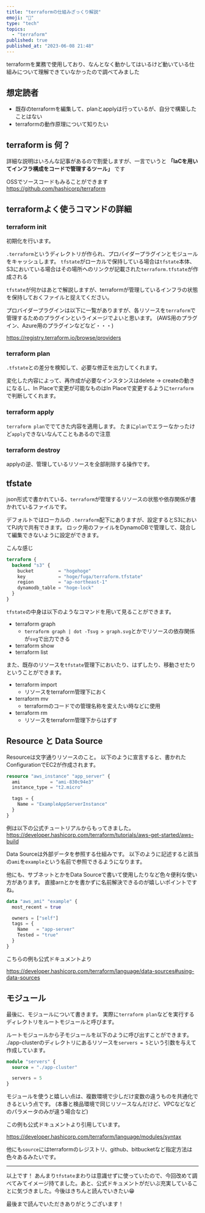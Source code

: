 ```yaml
---
title: "terraformの仕組みざっくり解説"
emoji: "🔰"
type: "tech"
topics:
  - "terraform"
published: true
published_at: "2023-06-08 21:48"
---
```


terraformを業務で使用しており、なんとなく動かしてはいるけど動いている仕組みについて理解できていなかったので調べてみました

## 想定読者

- 既存のterraformを編集して、planとapplyは行っているが、自分で構築したことはない
- terraformの動作原理について知りたい

## terraform is 何？

詳細な説明はいろんな記事があるので割愛しますが、一言でいうと
**「IaCを用いてインフラ構成をコードで管理するツール」**
です

OSSでソースコードもみることができます
https://github.com/hashicorp/terraform 

## terraformよく使うコマンドの詳細

### terraform init

初期化を行います。

`.terraform`というディレクトリが作られ、プロバイダープラグインとモジュールをキャッシュします。
`tfstate`がローカルで保持している場合は`tfstate`本体、S3においている場合はその場所へのリンクが記載された`terraform.tfstate`が作成される

`tfstate`が何かはあとで解説しますが、terraformが管理しているインフラの状態を保持しておくファイルと捉えてください。

プロバイダープラグインは以下に一覧がありますが、各リソースを`terraform`で管理するためのプラグインというイメージでよいと思います。
(AWS用のプラグイン、Azure用のプラグインなどなど・・・)

https://registry.terraform.io/browse/providers 

### terraform plan

`.tfstate`との差分を検知して、必要な修正を出力してくれます。

変化した内容によって、再作成が必要なインスタンスはdelete → createの動きになるし、In Placeで変更が可能なものはIn Placeで変更するように`terraform`で判断してくれます。

### terraform apply

`terraform plan`ででてきた内容を適用します。
たまに`plan`でエラーなかったけど`apply`できないなんてこともあるので注意

### terraform destroy

applyの逆、管理しているリソースを全部削除する操作です。

## tfstate

json形式で書かれている、`terraform`が管理するリソースの状態や依存関係が書かれているファイルです。

デフォルトではローカルの `.terraform`配下にありますが、設定するとS3においてPJ内で共有できます。
ロック用のファイルをDynamoDBで管理して、競合して編集できないように設定ができます。

こんな感じ
```terraform
terraform {
  backend "s3" {
    bucket         = "hogehoge"
    key            = "hoge/fuga/terraform.tfstate"
    region         = "ap-northeast-1"
    dynamodb_table = "hoge-lock"
  }
}
```

`tfstate`の中身は以下のようなコマンドを用いて見ることができます。

- terraform graph
  - `terraform graph | dot -Tsvg > graph.svg`とかでリソースの依存関係が`svg`で出力できる
- terraform show
- terraform list

また、既存のリソースを`tfstate`管理下においたり、はずしたり、移動させたりということができます。

- terraform import
  - リソースをterraform管理下におく
- terraform mv
  - terraformのコードでの管理名称を変えたい時などに使用
- terraform rm
  - リソースをterraform管理下からはずす

## Resource と Data Source

Resourceは文字通りリソースのこと。
以下のように宣言すると、書かれたConfigurationでEC2が作成されます。

```terraform
resource "aws_instance" "app_server" {
  ami           = "ami-830c94e3"
  instance_type = "t2.micro"

  tags = {
    Name = "ExampleAppServerInstance"
  }
}
```

例は以下の公式チュートリアルからもってきました。
https://developer.hashicorp.com/terraform/tutorials/aws-get-started/aws-build

Data Sourceは外部データを参照する仕組みです。
以下のように記述すると該当の`ami`を`example`という名前で参照できるようになります。

他にも、サブネットとかをData Sourceで書いて使用したりなど色々便利な使い方があります。
直接arnとかを書かずに名前解決できるのが嬉しいポイントですね。

```terraform
data "aws_ami" "example" {
  most_recent = true

  owners = ["self"]
  tags = {
    Name   = "app-server"
    Tested = "true"
  }
}
```

こちらの例も公式ドキュメントより

https://developer.hashicorp.com/terraform/language/data-sources#using-data-sources

## モジュール

最後に、モジュールについて書きます。
実際に`terraform plan`などを実行するディレクトリをルートモジュールと呼びます。

ルートモジュールから子モジュールを以下のように呼び出すことができます。
./app-clusterのディレクトリにあるリソースを`servers = 5`という引数を与えて作成しています。

```terraform
module "servers" {
  source = "./app-cluster"

  servers = 5
}
```

モジュールを使うと嬉しい点は、複数環境で少しだけ変数の違うものを共通化できるという点です。
(本番と検品環境で同じリソースなんだけど、VPCなどなどのパラメータのみが違う場合など)

この例も公式ドキュメントより引用しています。

https://developer.hashicorp.com/terraform/language/modules/syntax

他にも`source`にはterraformのレジストリ、github、bitbucketなど指定方法は色々あるみたいです。

----

以上です！
あんまり`tfstate`まわりは意識せずに使っていたので、今回改めて調べてみてイメージ持てました。あと、公式ドキュメントがだいぶ充実していることに気づきました。今後はきちんと読んでいきたい😁

最後まで読んでいただきありがとうございます！
